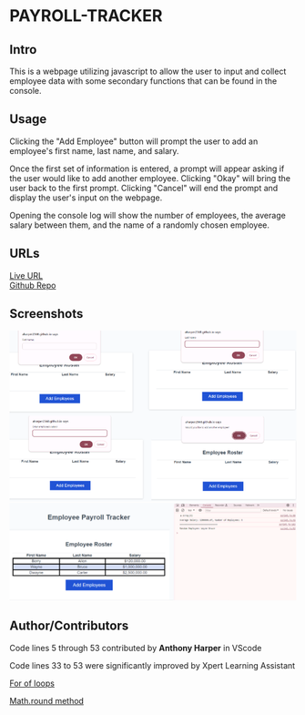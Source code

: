 # PAYROLL-TRACKER

## Intro
This is a webpage utilizing javascript to allow the user to input and collect employee data with some secondary functions that can be found in the console.

## Usage
Clicking the "Add Employee" button will prompt the user to add an employee's first name, last name, and salary. 

Once the first set of information is entered, a prompt will appear asking if the user would like to add another employee. Clicking "Okay" will bring the user back to the first prompt. Clicking "Cancel" will end the prompt and display the user's input on the webpage.

Opening the console log will show the number of employees, the average salary between them, and the name of a randomly chosen employee.

## URLs
[Live URL](https://aharper2568.github.io/payroll-tracker/) \
[Github Repo](https://github.com/aharper2568/payroll-tracker)

## Screenshots
![Prompts with instructions](./images/screen2.png)
![Results of prompts on page](./images/Screen1.png)

## Author/Contributors
Code lines 5 through 53 contributed by **Anthony Harper** in VScode

Code lines 33 to 53 were significantly improved by Xpert Learning Assistant

[For of loops](https://developer.mozilla.org/en-US/docs/Web/JavaScript/Reference/Statements/for...of)

[Math.round method](https://developer.mozilla.org/en-US/docs/Web/JavaScript/Reference/Global_Objects/Math/round)